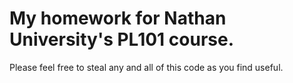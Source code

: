 # My homework for Nathan University's PL101 course.
Please feel free to steal any and all of this code as you find useful.